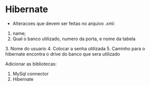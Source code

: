 # Hibernate
- Alteracoes que devem ser feitas no arquivo .xml: 
1. name;
2. Qual o banco utilizado, numero da porta, e nome da tabela
  <property name="hibernate.connection.url" value="jdbc:MySql://localhost:3306/coursejdbc"/>
3. Nome do usuario
  <property name="hibernate.connection.user" value="root"/>
4. Colocar a senha utilizada
  <property name="hibernate.connection.password" value="  "/>
5. Caminho para o hibernate encontra o drive do banco que sera utilizado
  <property name="hibernate.connection.driver_class" value="com.mysql.jdbc.Driver"/>

Adicionar as bibliotecas:
1. MySql connector
2. Hibernate
